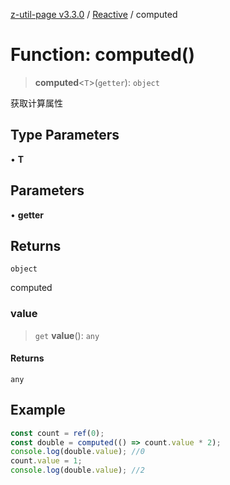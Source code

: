 [z-util-page v3.3.0](../../../index.md) / [Reactive](../index.md) / computed

# Function: computed()

> **computed**\<`T`\>(`getter`): `object`

获取计算属性

## Type Parameters

• **T**

## Parameters

• **getter**

## Returns

`object`

computed

### value

> `get` **value**(): `any`

#### Returns

`any`

## Example

```ts
const count = ref(0);
const double = computed(() => count.value * 2);
console.log(double.value); //0
count.value = 1;
console.log(double.value); //2
```
